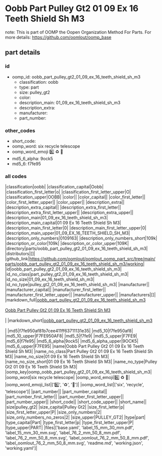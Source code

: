 # Oobb Part Pulley Gt2 01 09 Ex 16 Teeth Shield Sh M3  

note: This is part of OOMP the Oopen Organization Method For Parts. For more details: https://github.com/oomlout/oomp_base

##  part details





### id
* oomp_id: oobb_part_pulley_gt2_01_09_ex_16_teeth_shield_sh_m3
  * classification: oobb
  * type: part
  * size: pulley_gt2
  * color: 
  * description_main: 01_09_ex_16_teeth_shield_sh_m3
  * description_extra: 
  * manufacturer: 
  * part_number: 

### other_codes
* short_code: 
* oomp_word: six recycle telescope
* oomp_word_emoji :six: :recycle: :telescope:
* md5_6_alpha: 9ock5
* md5_6: f7fe95

### all codes 
|classification|oobb|
|classification_capital|Oobb|
|classification_first_letter|o|
|classification_first_letter_upper|O|
|classification_upper|OOBB|
|color||
|color_capital||
|color_first_letter||
|color_first_letter_upper||
|color_upper||
|description_extra||
|description_extra_capital||
|description_extra_first_letter||
|description_extra_first_letter_upper||
|description_extra_upper||
|description_main|01_09_ex_16_teeth_shield_sh_m3|
|description_main_capital|01 09 Ex 16 Teeth Shield Sh M3|
|description_main_first_letter|0|
|description_main_first_letter_upper|0|
|description_main_upper|01_09_EX_16_TEETH_SHIELD_SH_M3|
|description_only_numbers|0109163|
|description_only_numbers_short|109k|
|description_or_color|109k|
|description_or_color_upper|109K|
|directory|parts/oobb_part_pulley_gt2_01_09_ex_16_teeth_shield_sh_m3|
|distributors|[]|
|github_link|https://github.com/oomlout/oomlout_oomp_part_src/tree/main/parts/oobb_part_pulley_gt2_01_09_ex_16_teeth_shield_sh_m3/working|
|id|oobb_part_pulley_gt2_01_09_ex_16_teeth_shield_sh_m3|
|id_no_class|part_pulley_gt2_01_09_ex_16_teeth_shield_sh_m3|
|id_no_size|01_09_ex_16_teeth_shield_sh_m3|
|id_no_type|pulley_gt2_01_09_ex_16_teeth_shield_sh_m3|
|manufacturer||
|manufacturer_capital||
|manufacturer_first_letter||
|manufacturer_first_letter_upper||
|manufacturer_upper||
|manufacturers|[]|
|markdown_full|[oobb_part_pulley_gt2_01_09_ex_16_teeth_shield_sh_m3](https://github.com/oomlout/oomlout_oomp_part_src/tree/main/parts/oobb_part_pulley_gt2_01_09_ex_16_teeth_shield_sh_m3/working)<br>[](https://github.com/oomlout/oomlout_oomp_part_src/tree/main/parts/oobb_part_pulley_gt2_01_09_ex_16_teeth_shield_sh_m3/working)<br>[Oobb Part Pulley Gt2 01 09 Ex 16 Teeth Shield Sh M3](https://github.com/oomlout/oomlout_oomp_part_src/tree/main/parts/oobb_part_pulley_gt2_01_09_ex_16_teeth_shield_sh_m3/working)<br><br>|
|markdown_short|[oobb_part_pulley_gt2_01_09_ex_16_teeth_shield_sh_m3](https://github.com/oomlout/oomlout_oomp_part_src/tree/main/parts/oobb_part_pulley_gt2_01_09_ex_16_teeth_shield_sh_m3/working)<br><br>|
|md5|f7fe950af81b7cee411ff63711131e35|
|md5_10|f7fe950af8|
|md5_10_upper|F7FE950AF8|
|md5_5|f7fe9|
|md5_5_upper|F7FE9|
|md5_6|f7fe95|
|md5_6_alpha|9ock5|
|md5_6_alpha_upper|9OCK5|
|md5_6_upper|F7FE95|
|name|Oobb Part Pulley Gt2 01 09 Ex 16 Teeth Shield Sh M3|
|name_no_class|Part Pulley Gt2 01 09 Ex 16 Teeth Shield Sh M3|
|name_no_size|01 09 Ex 16 Teeth Shield Sh M3|
|name_no_size_short|01 09 Ex 16 Teeth Shield Sh M3|
|name_no_type|Pulley Gt2 01 09 Ex 16 Teeth Shield Sh M3|
|oomp_key|oomp_oobb_part_pulley_gt2_01_09_ex_16_teeth_shield_sh_m3|
|oomp_word|six recycle telescope|
|oomp_word_emoji|:six: :recycle: :telescope:|
|oomp_word_emoji_list|[':six:', ':recycle:', ':telescope:']|
|oomp_word_list|['six', 'recycle', 'telescope']|
|part_number||
|part_number_capital||
|part_number_first_letter||
|part_number_first_letter_upper||
|part_number_upper||
|short_code||
|short_code_upper||
|short_name||
|size|pulley_gt2|
|size_capital|Pulley Gt2|
|size_first_letter|p|
|size_first_letter_upper|P|
|size_only_numbers|2|
|size_only_numbers_no_zeros|2|
|size_upper|PULLEY_GT2|
|type|part|
|type_capital|Part|
|type_first_letter|p|
|type_first_letter_upper|P|
|type_upper|PART|
|files|['base.yaml', 'label_15_mm_30_mm.pdf', 'label_15_mm_30_mm.svg', 'label_76_2_mm_50_8_mm.pdf', 'label_76_2_mm_50_8_mm.svg', 'label_oomlout_76_2_mm_50_8_mm.pdf', 'label_oomlout_76_2_mm_50_8_mm.svg', 'readme.md', 'working.json', 'working.yaml']|
